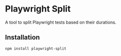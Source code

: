 # Playwright Split

A tool to split Playwright tests based on their durations.

## Installation

```sh
npm install playwright-split